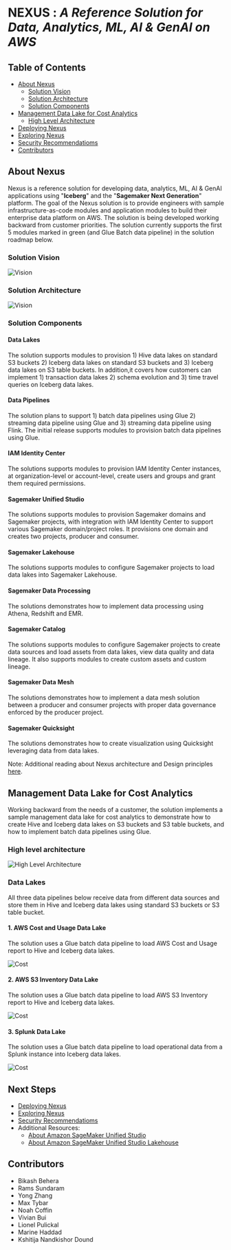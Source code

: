 # **NEXUS** : *A Reference Solution for Data, Analytics, ML, AI & GenAI on AWS*

## Table of Contents
- [About Nexus](#about-nexus)
    - [Solution Vision](#solution-vision)
    - [Solution Architecture](#solution-architecture)
    - [Solution Components](#solution-components)
- [Management Data Lake for Cost Analytics](#management-data-lake-for-cost-analytics)
    - [High Level Architecture](#high-level-architecture)
- [Deploying Nexus](./docs/main/solutions-deployment.md)
- [Exploring Nexus](./docs/demo/exploring-nexus.md)
- [Security Recommendatioms](./docs/main/security-recommendations.md)
- [Contributors](#contributors)


## About Nexus

Nexus is a reference solution for developing data, analytics, ML, AI & GenAI applications using "**Iceberg**" and the "**Sagemaker Next Generation**" platform. The goal of the Nexus solution is to provide engineers with sample infrastructure-as-code modules and application modules to build their enterprise data platform on AWS. The solution is being developed working backward from customer priorities. The solution currently supports the first 5 modules marked in green (and Glue Batch data pipeline) in the solution roadmap below. 

### Solution Vision

![Vision](./docs/images/nexus_vision.png)

### Solution Architecture

![Vision](./docs/images/nexus_solution.png)

### Solution Components

#### Data Lakes

The solution supports modules to provision 1) Hive data lakes on standard S3 buckets 2) Iceberg data lakes on standard S3 buckets and 3) Iceberg data lakes on S3 table buckets. In addition,it covers how customers can implement 1) transaction data lakes 2) schema evolution and 3) time travel queries on Iceberg data lakes. 

#### Data Pipelines

The solution plans to support 1) batch data pipelines using Glue 2) streaming data pipeline using Glue and 3) streaming data pipeline using Flink. The initial release supports modules to provision batch data pipelines using Glue.  

#### IAM Identity Center

The solutions supports modules to provision IAM Identity Center instances, at organization-level or account-level, create users and groups and grant them required permissions.  

#### Sagemaker Unified Studio

The solutions supports modules to provision Sagemaker domains and Sagemaker projects, with integration with IAM Identity Center to support various Sagemaker domain/project roles. It provisions one domain and creates two projects, producer and consumer. 

#### Sagemaker Lakehouse

The solutions supports modules to configure Sagemaker projects to load data lakes into  Sagemaker Lakehouse. 

#### Sagemaker Data Processing

The solutions demonstrates how to implement data processing using Athena, Redshift and EMR. 

#### Sagemaker Catalog

The solutions supports modules to configure Sagemaker projects to create data sources and load assets from data lakes, view data quality and data lineage. It also supports modules to create custom assets and custom lineage.  

#### Sagemaker Data Mesh

The solutions demonstrates how to implement a data mesh solution between a producer and consumer projects with proper data governance enforced by the producer project. 

#### Sagemaker Quicksight

The solutions demonstrates how to create visualization using Quicksight leveraging data from data lakes. 

Note: Additional reading about Nexus architecture and Design principles [here](./docs/main/design-principles.md).

## Management Data Lake for Cost Analytics

Working backward from the needs of a customer, the solution implements a sample management data lake for cost analytics to demonstrate how to create Hive and Iceberg data lakes on S3 buckets and S3 table buckets, and how to implement batch data pipelines using Glue. 

### High level architecture

![High Level Architecture](./docs/images/solution_architecture.png)

### Data Lakes

All three data pipelines below receive data from different data sources and store them in Hive and Iceberg data lakes using standard S3 buckets or S3 table bucket.

#### 1. AWS Cost and Usage Data Lake

The solution uses a Glue batch data pipeline to load AWS Cost and Usage report to Hive and Iceberg data lakes.

![Cost](./docs/images/main/cost_usecase.png)

#### 2. AWS S3 Inventory Data Lake

The solution uses a Glue batch data pipeline to load AWS S3 Inventory report to Hive and Iceberg data lakes.

![Cost](./docs/images/main/inventory_usecase.png)

#### 3. Splunk Data Lake

The solution uses a Glue batch data pipeline to load operational data from a Splunk instance into Iceberg data lakes.

![Cost](./docs/images/main/splunk_usecase.png)

## Next Steps

- [Deploying Nexus](./docs/main/solutions-deployment.md)
- [Exploring Nexus](./docs/demo/exploring-nexus.md)
- [Security Recommendatioms](./docs/main/security-recommendations.md)
- Additional Resources: 
  - [About Amazon SageMaker Unified Studio](./docs/amazon-sagemaker-unified-studio.md)
  - [About Amazon SageMaker Unified Studio Lakehouse](./docs/amazon-sagemaker-unified-studio-lakehouse.md)

## Contributors

- Bikash Behera 
- Rams Sundaram 
- Yong Zhang 
- Max Tybar 
- Noah Coffin
- Vivian Bui
- Lionel Pulickal
- Marine Haddad
- Kshitija Nandkishor Dound

